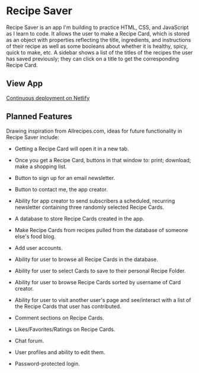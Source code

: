 # Recipe Saver

Recipe Saver is an app I'm building to practice HTML, CSS, and JavaScript as I learn to code. It allows the user to make a Recipe Card, which is stored as an object with properties reflecting the title, ingredients, and instructions of their recipe as well as some booleans about whether it is healthy, spicy, quick to make, etc. A sidebar shows a list of the titles of the recipes the user has saved previously; they can click on a title to get the corresponding Recipe Card. 

## View App

[Continuous deployment on Netlify](https://compassionate-jennings-1c606a.netlify.app/)

## Planned Features

Drawing inspiration from Allrecipes.com, ideas for future functionality in Recipe Saver include:

- Getting a Recipe Card will open it in a new tab.

- Once you get a Recipe Card, buttons in that window to: print; download; make a shopping list.

- Button to sign up for an email newsletter.

- Button to contact me, the app creator.

- Ability for app creator to send subscribers a scheduled, recurring newsletter containing three randomly selected Recipe Cards. 

- A database to store Recipe Cards created in the app. 

- Make Recipe Cards from recipes pulled from the database of someone else's food blog.

- Add user accounts.

- Ability for user to browse all Recipe Cards in the database. 

- Ability for user to select Cards to save to their personal Recipe Folder. 

- Ability for user to browse Recipe Cards sorted by username of Card creator.

- Ability for user to visit another user's page and see/interact with a list of the Recipe Cards that user has contributed.

- Comment sections on Recipe Cards.

- Likes/Favorites/Ratings on Recipe Cards.

- Chat forum.

- User profiles and ability to edit them.

- Password-protected login.
